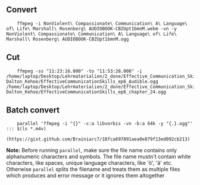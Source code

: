 
## Convert

        ffmpeg -i NonViolent\ Compassionate\ Communication\ A\ Language\ of\ Life\ Marshall\ Rosenberg\ AUDIOBOOK-CBZUpt1bmnM.webm -vn -y NonViolent\ Compassionate\ Communication\ A\ Language\ of\ Life\ Marshall\ Rosenberg\ AUDIOBOOK-CBZUpt1bmnM.ogg

## Cut

        ffmpeg -ss "11:23:16.000" -to "11:53:28.000" -i /home/laptop/Desktop/Lehrmaterialien/2_done/Effective_Communication_Skills-Dalton_Kehoe/EffectiveCommunicationSkills_ep6_Audible.ogg /home/laptop/Desktop/Lehrmaterialien/2_done/Effective_Communication_Skills-Dalton_Kehoe/EffectiveCommunicationSkills_ep6_chapter_24.ogg

## Batch convert

        parallel 'ffmpeg -i "{}" -c:a libvorbis -vn -b:a 64k -y "{.}.ogg"' ::: $(ls *.m4v)
        (https://gist.github.com/Brainiarc7/18fca697891aea0e879f13ed092cb213)

**Note:** Before running `parallel`, make sure the file name contains only alphanumeric characters and symbols.
The file name mustn't contain white characters, like spaces, unique language characters, like 'ö', 'ä' etc.
Otherwise `parallel` splits the filename and treats them as multiple files which produces and error message 
or it ignores them altogether
